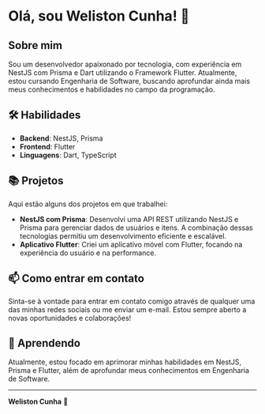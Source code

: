 # Olá, sou Weliston Cunha! 👋

## Sobre mim

Sou um desenvolvedor apaixonado por tecnologia, com experiência em NestJS com Prisma e Dart utilizando o Framework Flutter. Atualmente, estou cursando Engenharia de Software, buscando aprofundar ainda mais meus conhecimentos e habilidades no campo da programação.

## 🛠️ Habilidades

- **Backend**: NestJS, Prisma
- **Frontend**: Flutter
- **Linguagens**: Dart, TypeScript

## 📚 Projetos

Aqui estão alguns dos projetos em que trabalhei:

- **NestJS com Prisma**: Desenvolvi uma API REST utilizando NestJS e Prisma para gerenciar dados de usuários e itens. A combinação dessas tecnologias permitiu um desenvolvimento eficiente e escalável.
- **Aplicativo Flutter**: Criei um aplicativo móvel com Flutter, focando na experiência do usuário e na performance.

## 📫 Como entrar em contato

Sinta-se à vontade para entrar em contato comigo através de qualquer uma das minhas redes sociais ou me enviar um e-mail. Estou sempre aberto a novas oportunidades e colaborações!

## 🌱 Aprendendo

Atualmente, estou focado em aprimorar minhas habilidades em NestJS, Prisma e Flutter, além de aprofundar meus conhecimentos em Engenharia de Software.

---

**Weliston Cunha** 🚀
